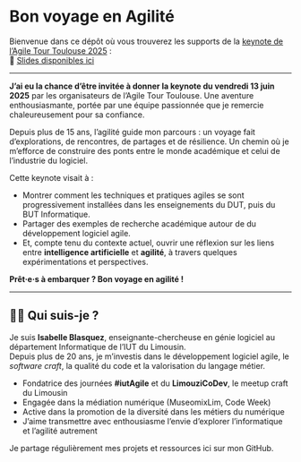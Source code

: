 # Bon voyage en Agilité

Bienvenue dans ce dépôt où vous trouverez les supports de la [keynote de l’Agile Tour Toulouse 2025](https://tour.agiletoulouse.fr/) :  
📁 [Slides disponibles ici](2025_Agile_Tour_Toulouse_Keynote.pdf)

---

**J’ai eu la chance d’être invitée à donner la keynote du vendredi 13 juin 2025** par les organisateurs de l’Agile Tour Toulouse. Une aventure enthousiasmante, portée par une équipe passionnée que je remercie chaleureusement pour sa confiance.

Depuis plus de 15 ans, l’agilité guide mon parcours : un voyage fait d’explorations, de rencontres, de partages et de résilience. Un chemin où je m’efforce de construire des ponts entre le monde académique et celui de l’industrie du logiciel.

Cette keynote visait à :

- Montrer comment les techniques et pratiques agiles se sont progressivement installées dans les enseignements du DUT, puis du BUT Informatique.
- Partager des exemples de recherche académique autour de du développement logiciel agile.
- Et, compte tenu du contexte actuel, ouvrir une réflexion sur les liens entre **intelligence artificielle** et **agilité**, à travers quelques expérimentations et perspectives.

**Prêt·e·s à embarquer ?  Bon voyage en agilité !**

---

## 👩‍💻 Qui suis-je ?

Je suis **Isabelle Blasquez**, enseignante-chercheuse en génie logiciel au département Informatique de l’IUT du Limousin.  
Depuis plus de 20 ans, je m’investis dans le développement logiciel agile, le *software craft*, la qualité du code et la valorisation du langage métier.

- Fondatrice des journées **#iutAgile** et du **LimouziCoDev**, le meetup craft du Limousin
- Engagée dans la médiation numérique (MuseomixLim, Code Week)  
- Active dans la promotion de la diversité dans les métiers du numérique  
- J’aime transmettre avec enthousiasme l’envie d’explorer l’informatique et l’agilité autrement

Je partage régulièrement mes projets et ressources ici sur mon GitHub.  
